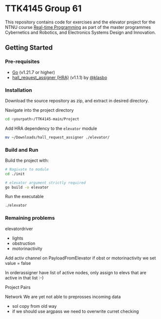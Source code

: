 # TTK4145 Group 61

This repository contains code for exercises and the elevator project for the NTNU course [Real-time Programming](https://www.ntnu.edu/studies/courses/TTK4145) as part of the master programmes Cybernetics and Robotics, and Electronics Systems Design and Innovation.

## Getting Started

### Pre-requisites
* [Go](https://go.dev/dl/) (v1.21.7 or higher)
* [hall_request_assigner (HRA)](https://github.com/TTK4145/Project-resources/releases/tag/v1.1.1) (v1.1.1) by [@klasbo](https://github.com/klasbo)

### Installation

Download the source repository as zip, and extract in desired directory.

Navigate into the project directory

```bash
cd <yourpath>/TTK4145-main/Project
```

Add HRA dependency to the `elevator` module

```bash
mv ~/Downloads/hall_request_assigner ./elevator/
```

### Build and Run

Build the project with:

```bash
# Nagivate to module
cd ./init

# elevator argument strictly required
go build -o elevator
```

Run the executable
```bash
./elevator
```



### Remaining problems
elevatordriver 
- lights
- obstruction
- motorinactivity 

Add activ channel on PayloadFromElevator
 if obst or motorinactivity we set value = false

In orderassigner have list of active nodes, only assign to elevs that are active in that list :-)


Project Pairs 



Network 
We are yet not able to preprosses incoming data
- sol copy from old way
- if we should use argpass we need to overwrite curret checking 